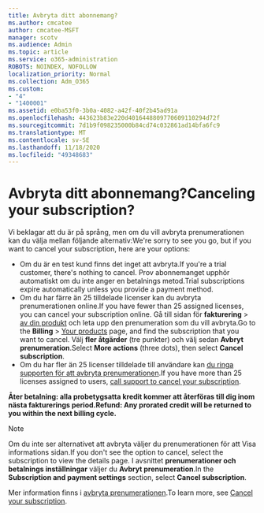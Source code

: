 ```yaml
---
title: Avbryta ditt abonnemang?
ms.author: cmcatee
author: cmcatee-MSFT
manager: scotv
ms.audience: Admin
ms.topic: article
ms.service: o365-administration
ROBOTS: NOINDEX, NOFOLLOW
localization_priority: Normal
ms.collection: Adm_O365
ms.custom:
- "4"
- "1400001"
ms.assetid: e0ba53f0-3b0a-4082-a42f-40f2b45ad91a
ms.openlocfilehash: 443623b83e220d4016448809770609110294d72f
ms.sourcegitcommit: 7d1b9f098235000b84cd74c032861ad14bfa6fc9
ms.translationtype: MT
ms.contentlocale: sv-SE
ms.lasthandoff: 11/18/2020
ms.locfileid: "49348683"
---
```

# <a name="canceling-your-subscription"></a><span data-ttu-id="2aa5c-102">Avbryta ditt abonnemang?</span><span class="sxs-lookup"><span data-stu-id="2aa5c-102">Canceling your subscription?</span></span>

<span data-ttu-id="2aa5c-103">Vi beklagar att du är på språng, men om du vill avbryta prenumerationen kan du välja mellan följande alternativ:</span><span class="sxs-lookup"><span data-stu-id="2aa5c-103">We're sorry to see you go, but if you want to cancel your subscription, here are your options:</span></span>
  
- <span data-ttu-id="2aa5c-104">Om du är en test kund finns det inget att avbryta.</span><span class="sxs-lookup"><span data-stu-id="2aa5c-104">If you're a trial customer, there's nothing to cancel.</span></span> <span data-ttu-id="2aa5c-105">Prov abonnemanget upphör automatiskt om du inte anger en betalnings metod.</span><span class="sxs-lookup"><span data-stu-id="2aa5c-105">Trial subscriptions expire automatically unless you provide a payment method.</span></span>
- <span data-ttu-id="2aa5c-106">Om du har färre än 25 tilldelade licenser kan du avbryta prenumerationen online.</span><span class="sxs-lookup"><span data-stu-id="2aa5c-106">If you have fewer than 25 assigned licenses, you can cancel your subscription online.</span></span> <span data-ttu-id="2aa5c-107">Gå till sidan för **fakturering** \> [av din produkt](https://go.microsoft.com/fwlink/p/?linkid=842054) och leta upp den prenumeration som du vill avbryta.</span><span class="sxs-lookup"><span data-stu-id="2aa5c-107">Go to the **Billing** \> [Your products](https://go.microsoft.com/fwlink/p/?linkid=842054) page, and find the subscription that you want to cancel.</span></span> <span data-ttu-id="2aa5c-108">Välj **fler åtgärder** (tre punkter) och välj sedan **Avbryt prenumeration**.</span><span class="sxs-lookup"><span data-stu-id="2aa5c-108">Select **More actions** (three dots), then select **Cancel subscription**.</span></span>
- <span data-ttu-id="2aa5c-109">Om du har fler än 25 licenser tilldelade till användare kan [du ringa supporten för att avbryta prenumerationen](https://docs.microsoft.com/microsoft-365/admin/contact-support-for-business-products?view=o365-worldwide).</span><span class="sxs-lookup"><span data-stu-id="2aa5c-109">If you have more than 25 licenses assigned to users, [call support to cancel your subscription](https://docs.microsoft.com/microsoft-365/admin/contact-support-for-business-products?view=o365-worldwide).</span></span>
  
<span data-ttu-id="2aa5c-110">**Åter betalning: alla probetygsatta kredit kommer att återföras till dig inom nästa fakturerings period.**</span><span class="sxs-lookup"><span data-stu-id="2aa5c-110">**Refund: Any prorated credit will be returned to you within the next billing cycle.**</span></span>

> [!NOTE]
> <span data-ttu-id="2aa5c-111">Om du inte ser alternativet att avbryta väljer du prenumerationen för att Visa informations sidan.</span><span class="sxs-lookup"><span data-stu-id="2aa5c-111">If you don't see the option to cancel, select the subscription to view the details page.</span></span> <span data-ttu-id="2aa5c-112">I avsnittet **prenumerationer och betalnings inställningar** väljer du **Avbryt prenumeration**.</span><span class="sxs-lookup"><span data-stu-id="2aa5c-112">In the **Subscription and payment settings** section, select **Cancel subscription**.</span></span>

<span data-ttu-id="2aa5c-113">Mer information finns i [avbryta prenumerationen](https://docs.microsoft.com/microsoft-365/commerce/subscriptions/cancel-your-subscription).</span><span class="sxs-lookup"><span data-stu-id="2aa5c-113">To learn more, see [Cancel your subscription](https://docs.microsoft.com/microsoft-365/commerce/subscriptions/cancel-your-subscription).</span></span>